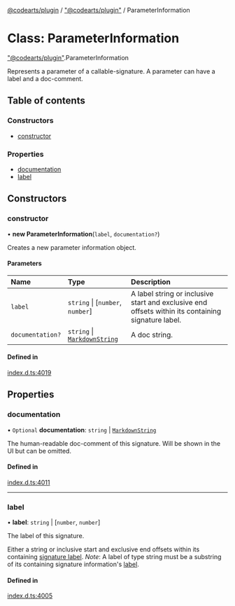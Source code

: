 [@codearts/plugin](../README.md) / ["@codearts/plugin"](../modules/_codearts_plugin_.md) / ParameterInformation

# Class: ParameterInformation

["@codearts/plugin"](../modules/_codearts_plugin_.md).ParameterInformation

Represents a parameter of a callable-signature. A parameter can
have a label and a doc-comment.

## Table of contents

### Constructors

- [constructor](codearts_plugin_.ParameterInformation.md#constructor)

### Properties

- [documentation](codearts_plugin_.ParameterInformation.md#documentation)
- [label](codearts_plugin_.ParameterInformation.md#label)

## Constructors

### constructor

• **new ParameterInformation**(`label`, `documentation?`)

Creates a new parameter information object.

#### Parameters

| Name | Type | Description |
| :------ | :------ | :------ |
| `label` | `string` \| [`number`, `number`] | A label string or inclusive start and exclusive end offsets within its containing signature label. |
| `documentation?` | `string` \| [`MarkdownString`](codearts_plugin_.MarkdownString.md) | A doc string. |

#### Defined in

[index.d.ts:4019](https://github.com/shuyaqian/cloudide-plugin-api/blob/5b69219/index.d.ts#L4019)

## Properties

### documentation

• `Optional` **documentation**: `string` \| [`MarkdownString`](codearts_plugin_.MarkdownString.md)

The human-readable doc-comment of this signature. Will be shown
in the UI but can be omitted.

#### Defined in

[index.d.ts:4011](https://github.com/shuyaqian/cloudide-plugin-api/blob/5b69219/index.d.ts#L4011)

___

### label

• **label**: `string` \| [`number`, `number`]

The label of this signature.

Either a string or inclusive start and exclusive end offsets within its containing
[signature label](codearts_plugin_.SignatureInformation.md#label). *Note*: A label of type string must be
a substring of its containing signature information's [label](codearts_plugin_.SignatureInformation.md#label).

#### Defined in

[index.d.ts:4005](https://github.com/shuyaqian/cloudide-plugin-api/blob/5b69219/index.d.ts#L4005)
